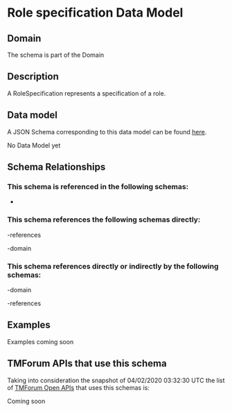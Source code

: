 # Role specification Data Model

## Domain

The  schema is part of the  Domain

## Description

A RoleSpecification represents a specification of a role.

## Data model

A JSON Schema corresponding to this data model can be found
[here](https://github.com/tmforum-rand/schemas/blob/candidates/EngagedParty/RoleSpecification.schema.json).

No Data Model yet

## Schema Relationships

### This schema is referenced in the following schemas:

-

### This schema references the following schemas directly:

-references

-domain

### This schema references directly or indirectly by the following schemas:

-domain

-references



## Examples

Examples coming soon

## TMForum APIs that use this schema

Taking into consideration the snapshot of 04/02/2020 03:32:30 UTC the list of [TMForum Open APIs](https://www.tmforum.org/open-apis/) that uses this schemas is:

Coming soon